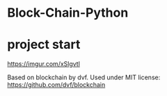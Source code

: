 # Block-Chain-Python
# project start
https://imgur.com/xSlgvtl

Based on blockchain by dvf.  Used under MIT license:  https://github.com/dvf/blockchain